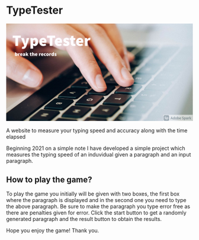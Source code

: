 # TypeTester

![alt text](https://github.com/DiligentCoder-20022001/TypeTester/blob/main/My%20Post%20(9).jpg)

A website to measure your typing speed and accuracy along with the time elapsed

Beginning 2021 on a simple note I have developed a simple project which measures the typing speed of an induvidual given a paragraph and an input paragraph. 

## How to play the game?

To play the game you initially will be given with two boxes, the first box where the paragraph is displayed and in the second one you need to type the above paragraph. Be sure to make the paragraph you type error free as there are penalties given for error. Click the start button to get a randomly generated paragraph and the result button to obtain the results. 

Hope you enjoy the game! 
Thank you.
